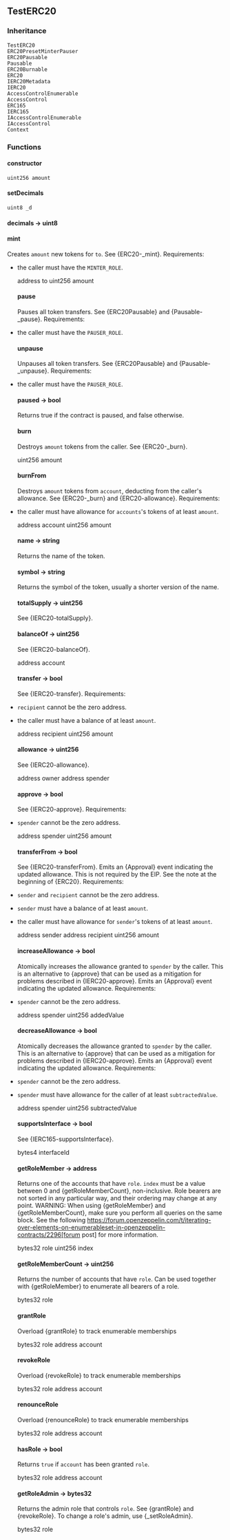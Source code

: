 ## TestERC20





### Inheritance

    TestERC20
    ERC20PresetMinterPauser
    ERC20Pausable
    Pausable
    ERC20Burnable
    ERC20
    IERC20Metadata
    IERC20
    AccessControlEnumerable
    AccessControl
    ERC165
    IERC165
    IAccessControlEnumerable
    IAccessControl
    Context


### Functions

  #### constructor

  

  

    uint256 amount 
  #### setDecimals

  

  

    uint8 _d 
  #### decimals → uint8

  

  

  #### mint

  

  Creates `amount` new tokens for `to`.
See {ERC20-_mint}.
Requirements:
- the caller must have the `MINTER_ROLE`.

    address to 
    uint256 amount 
  #### pause

  

  Pauses all token transfers.
See {ERC20Pausable} and {Pausable-_pause}.
Requirements:
- the caller must have the `PAUSER_ROLE`.

  #### unpause

  

  Unpauses all token transfers.
See {ERC20Pausable} and {Pausable-_unpause}.
Requirements:
- the caller must have the `PAUSER_ROLE`.

  #### paused → bool

  

  Returns true if the contract is paused, and false otherwise.

  #### burn

  

  Destroys `amount` tokens from the caller.
See {ERC20-_burn}.

    uint256 amount 
  #### burnFrom

  

  Destroys `amount` tokens from `account`, deducting from the caller's
allowance.
See {ERC20-_burn} and {ERC20-allowance}.
Requirements:
- the caller must have allowance for ``accounts``'s tokens of at least
`amount`.

    address account 
    uint256 amount 
  #### name → string

  

  Returns the name of the token.

  #### symbol → string

  

  Returns the symbol of the token, usually a shorter version of the
name.

  #### totalSupply → uint256

  

  See {IERC20-totalSupply}.

  #### balanceOf → uint256

  

  See {IERC20-balanceOf}.

    address account 
  #### transfer → bool

  

  See {IERC20-transfer}.
Requirements:
- `recipient` cannot be the zero address.
- the caller must have a balance of at least `amount`.

    address recipient 
    uint256 amount 
  #### allowance → uint256

  

  See {IERC20-allowance}.

    address owner 
    address spender 
  #### approve → bool

  

  See {IERC20-approve}.
Requirements:
- `spender` cannot be the zero address.

    address spender 
    uint256 amount 
  #### transferFrom → bool

  

  See {IERC20-transferFrom}.
Emits an {Approval} event indicating the updated allowance. This is not
required by the EIP. See the note at the beginning of {ERC20}.
Requirements:
- `sender` and `recipient` cannot be the zero address.
- `sender` must have a balance of at least `amount`.
- the caller must have allowance for ``sender``'s tokens of at least
`amount`.

    address sender 
    address recipient 
    uint256 amount 
  #### increaseAllowance → bool

  

  Atomically increases the allowance granted to `spender` by the caller.
This is an alternative to {approve} that can be used as a mitigation for
problems described in {IERC20-approve}.
Emits an {Approval} event indicating the updated allowance.
Requirements:
- `spender` cannot be the zero address.

    address spender 
    uint256 addedValue 
  #### decreaseAllowance → bool

  

  Atomically decreases the allowance granted to `spender` by the caller.
This is an alternative to {approve} that can be used as a mitigation for
problems described in {IERC20-approve}.
Emits an {Approval} event indicating the updated allowance.
Requirements:
- `spender` cannot be the zero address.
- `spender` must have allowance for the caller of at least
`subtractedValue`.

    address spender 
    uint256 subtractedValue 
  #### supportsInterface → bool

  

  See {IERC165-supportsInterface}.

    bytes4 interfaceId 
  #### getRoleMember → address

  

  Returns one of the accounts that have `role`. `index` must be a
value between 0 and {getRoleMemberCount}, non-inclusive.
Role bearers are not sorted in any particular way, and their ordering may
change at any point.
WARNING: When using {getRoleMember} and {getRoleMemberCount}, make sure
you perform all queries on the same block. See the following
https://forum.openzeppelin.com/t/iterating-over-elements-on-enumerableset-in-openzeppelin-contracts/2296[forum post]
for more information.

    bytes32 role 
    uint256 index 
  #### getRoleMemberCount → uint256

  

  Returns the number of accounts that have `role`. Can be used
together with {getRoleMember} to enumerate all bearers of a role.

    bytes32 role 
  #### grantRole

  

  Overload {grantRole} to track enumerable memberships

    bytes32 role 
    address account 
  #### revokeRole

  

  Overload {revokeRole} to track enumerable memberships

    bytes32 role 
    address account 
  #### renounceRole

  

  Overload {renounceRole} to track enumerable memberships

    bytes32 role 
    address account 
  #### hasRole → bool

  

  Returns `true` if `account` has been granted `role`.

    bytes32 role 
    address account 
  #### getRoleAdmin → bytes32

  

  Returns the admin role that controls `role`. See {grantRole} and
{revokeRole}.
To change a role's admin, use {_setRoleAdmin}.

    bytes32 role 


